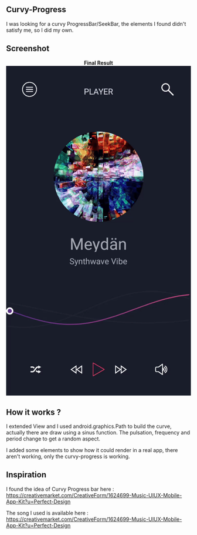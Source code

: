 ## Curvy-Progress

I was looking for a curvy ProgressBar/SeekBar, the elements I found didn't satisfy me, so I did my own.

## Screenshot

<p align="center">
  <b>Final Result</b><br>
  <img src="https://github.com/axel0070/Curvy-Progress/blob/master/gif.gif">
</p>

## How it works ?

I extended View and I used android.graphics.Path to build the curve, actually there are draw using a sinus function. The pulsation, frequency and period change to get a random aspect. 

I added some elements to show how it could render in a real app, there aren't working, only the curvy-progress is working. 

## Inspiration

I found the idea of Curvy Progress bar here :
https://creativemarket.com/CreativeForm/1624699-Music-UIUX-Mobile-App-Kit?u=Perfect-Design

The song I used is available here : 
https://creativemarket.com/CreativeForm/1624699-Music-UIUX-Mobile-App-Kit?u=Perfect-Design 